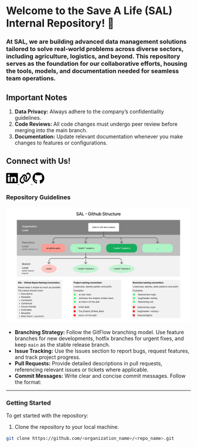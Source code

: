 # Welcome to the Save A Life (SAL) Internal Repository! 🌟

### At SAL, we are building advanced data management solutions tailored to solve real-world problems across diverse sectors, including agriculture, logistics, and beyond. This repository serves as the foundation for our collaborative efforts, housing the tools, models, and documentation needed for seamless team operations.

## Important Notes

1. **Data Privacy:** Always adhere to the company’s confidentiality guidelines.
2. **Code Reviews:** All code changes must undergo peer review before merging into the main branch.
3. **Documentation:** Update relevant documentation whenever you make changes to features or configurations.

## Connect with Us!

<div style="width: 100%, display: flex; align-items: center; gap: 10px;">
  <a href="https://www.linkedin.com/company/sal-save-a-life/">
    <img src="/assets/icons/linkedin.svg" alt="LinkedIn" width="32" height="32" style="color=#538dd7">
  </a>
  <a href="https://savealife.co.nz/">
    <img src="/assets/icons/link.svg" alt="Website" width="32" height="32" style="color=#538dd7">
  </a>
  <a href="https://github.com/SAVE-A-LIFE-New-Zealand">
    <img src="/assets/icons/github.svg" alt="Github" width="32" height="32" style="color=#538dd7">
  </a>
</div>

### Repository Guidelines

![alt text](https://raw.githubusercontent.com/SAVE-A-LIFE-New-Zealand/.github/refs/heads/master/assets/images/sal-github-structure.png)

- **Branching Strategy:** Follow the GitFlow branching model. Use feature branches for new developments, hotfix branches for urgent fixes, and keep `main` as the stable release branch.
- **Issue Tracking:** Use the Issues section to report bugs, request features, and track project progress.
- **Pull Requests:** Provide detailed descriptions in pull requests, referencing relevant issues or tickets where applicable.
- **Commit Messages:** Write clear and concise commit messages. Follow the format:

---

### Getting Started

To get started with the repository:

1. Clone the repository to your local machine.

```bash
git clone https://github.com/<organization_name>/<repo_name>.git
```
